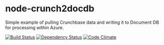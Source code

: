 # node-crunch2docdb

Simple example of pulling Crunchbase data and writing it to Document DB for processing within Azure.

[![Build Status](https://secure.travis-ci.org/noodlefrenzy/node-crunch2docdb.svg?branch=master)](https://travis-ci.org/noodlefrenzy/node-crunch2docdb) [![Dependency Status](https://david-dm.org/noodlefrenzy/node-crunch2docdb.svg)](https://david-dm.org/noodlefrenzy/node-crunch2docdb) [![Code Climate](https://codeclimate.com/github/noodlefrenzy/node-crunch2docdb/badges/gpa.svg)](https://codeclimate.com/github/noodlefrenzy/node-crunch2docdb)
